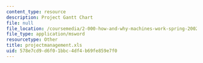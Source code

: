 ```yaml
---
content_type: resource
description: Project Gantt Chart
file: null
file_location: /coursemedia/2-000-how-and-why-machines-work-spring-2002/578e7cd9d6f01bbc4df4b69fe859e7f0_projectmanagement.xls
file_type: application/msword
resourcetype: Other
title: projectmanagement.xls
uid: 578e7cd9-d6f0-1bbc-4df4-b69fe859e7f0
---
```

